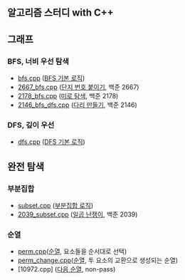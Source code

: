 알고리즘 스터디 with C++
--------------
## 그래프
  ### BFS, 너비 우선 탐색
   * [bfs.cpp] ([BFS 기본 로직])
   * [2667_bfs.cpp] ([단지 번호 붙이기], 백준 2667)
   * [2178_bfs.cpp] ([미로 탐색], 백준 2178)
   * [2146_bfs_dfs.cpp] ([다리 만들기], 백준 2146)
  ### DFS, 깊이 우선 
   * [dfs.cpp] ([DFS 기본 로직])
## 완전 탐색
  ### 부분집합
   * [subset.cpp] ([부분집합 로직])
   * [2039_subset.cpp] ([일곱 난쟁이], 백준 2039)
  ### 순열
   * [perm.cpp]([순열], 요소들을 순서대로 선택)
   * [perm_change.cpp]([순열], 두 요소의 교환으로 생성되는 순열)
   * [10972.cpp] ([다음 순열], non-pass)

[bfs.cpp]: https://github.com/programrubber/algo_dic/blob/master/bfs.cpp
[2667_bfs.cpp]: https://github.com/programrubber/algo_dic/blob/master/2667_bfs.cpp
[2178_bfs.cpp]: https://github.com/programrubber/algo_dic/blob/master/2178_bfs.cpp
[dfs.cpp]: https://github.com/programrubber/algo_dic/blob/master/dfs.cpp
[2146_bfs_dfs.cpp]: https://github.com/programrubber/algo_dic/blob/master/2146_bfs_dfs.cpp
[subset.cpp]: https://github.com/programrubber/algo_dic/blob/master/subset.cpp
[2039_subset.cpp]: https://github.com/programrubber/algo_dic/blob/master/2039_subset.cpp
[perm.cpp]: https://github.com/programrubber/algo_dic/blob/master/perm.cpp
[perm_change.cpp]: https://github.com/programrubber/algo_dic/blob/master/perm_change.cpp
[10982.cpp]: https://github.com/programrubber/algo_dic/blob/master/10982.cpp

[BFS 기본 로직]: http://www.algocoding.net/graph/traversal/BFS.html
[단지 번호 붙이기]: https://www.acmicpc.net/problem/2667
[미로 탐색]: https://www.acmicpc.net/problem/2178
[DFS 기본 로직]: http://www.algocoding.net/graph/traversal/DFS.html
[다리 만들기]: https://www.acmicpc.net/problem/2146
[부분집합 로직]: http://www.algocoding.net/design/search/subset.html
[일곱 난쟁이]: https://www.acmicpc.net/problem/2309
[순열]: http://www.algocoding.net/design/search/permutation.html
[다음 순열]: https://www.acmicpc.net/problem/10972
